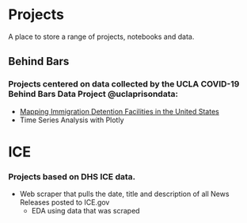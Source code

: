 # Projects

A place to store a range of projects, notebooks and data. 

## Behind Bars
### Projects centered on data collected by the UCLA COVID-19 Behind Bars Data Project @uclaprisondata: 
- [Mapping Immigration Detention Facilities in the United States](https://colab.research.google.com/drive/1m-qQiFJHfEwVBJowMRDQEt1jcH2uJeKJ#scrollTo=tQ6VzF8_0fMI)
- Time Series Analysis with Plotly

# ICE 
### Projects based on DHS ICE data.  
- Web scraper that pulls the date, title and description of all News Releases posted to ICE.gov
  - EDA using data that was scraped 
